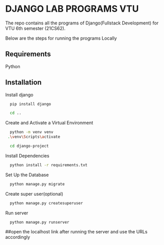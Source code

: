 
# DJANGO LAB PROGRAMS VTU

The repo contains all the programs of Django(Fullstack Development) for VTU 6th semester (21CS62).


Below are the steps for running the programs Locally




## Requirements
Python

## Installation

Install django

```bash
  pip install django
```
```bash
  cd ..
```

Create and Activate a Virtual Environment
```bash
  python -m venv venv
 .\venv\Scripts\activate
```
```bash
  cd django-project
```

Install Dependencies

```bash
  python install -r requirements.txt
```
Set Up the Database
```bash
  python manage.py migrate
```
Create super user(optional)

```bash
  python manage.py createsuperuser
```
Run server
```bash
  python manage.py runserver
```

##open the localhost link after running the server and use the URLs accordingly
```http://localhost:8080/mod4-2/
```
